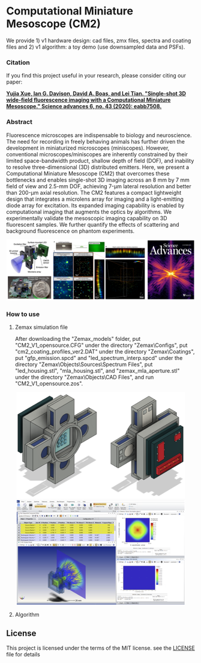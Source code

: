 # Computational Miniature Mesoscope (CM2)
We provide 1) v1 hardware design: cad files, zmx files, spectra and coating files and 2) v1 algorithm: a toy demo (use downsampled data and PSFs).


### Citation
If you find this project useful in your research, please consider citing our paper:

[**Yujia Xue, Ian G. Davison, David A. Boas, and Lei Tian. "Single-shot 3D wide-field fluorescence imaging with a Computational Miniature Mesoscope." Science advances 6, no. 43 (2020): eabb7508.**](https://www.science.org/doi/full/10.1126/sciadv.abb7508)


### Abstract
Fluorescence microscopes are indispensable to biology and neuroscience. The need for recording in freely behaving animals has further driven the development in miniaturized microscopes (miniscopes). However, conventional microscopes/miniscopes are inherently constrained by their limited space-bandwidth product, shallow depth of field (DOF), and inability to resolve three-dimensional (3D) distributed emitters. Here, we present a Computational Miniature Mesoscope (CM2) that overcomes these bottlenecks and enables single-shot 3D imaging across an 8 mm by 7 mm field of view and 2.5-mm DOF, achieving 7-μm lateral resolution and better than 200-μm axial resolution. The CM2 features a compact lightweight design that integrates a microlens array for imaging and a light-emitting diode array for excitation. Its expanded imaging capability is enabled by computational imaging that augments the optics by algorithms. We experimentally validate the mesoscopic imaging capability on 3D fluorescent samples. We further quantify the effects of scattering and background fluorescence on phantom experiments.

<p align="center">
  <img src="/Images/Cover.PNG">
</p>


### How to use
1) Zemax simulation file

   After downloading the "Zemax_models" folder, put "CM2_V1_opensource.CFG" under the directory "Zemax\Configs", put "cm2_coating_profiles_ver2.DAT" under the      directory "Zemax\Coatings", put "gfp_emission.spcd" and "led_spectrum_interp.spcd" under the directory "Zemax\Objects\Sources\Spectrum Files", put "led_housing.stl",  "mla_housing.stl", and "zemax_mla_aperture.stl" under the directory "Zemax\Objects\CAD Files", and run "CM2_V1_opensource.zos".

<p align="center">
  <img src="/Images/CAD.PNG"width=450><img src="/Images/Zemax.PNG"width=450>
</p>


2) Algorithm



## License
This project is licensed under the terms of the MIT license. see the [LICENSE](LICENSE) file for details

